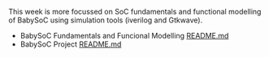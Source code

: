 This week is more focussed on SoC fundamentals and functional modelling of BabySoC using simulation tools (iverilog and Gtkwave).
- BabySoC Fundamentals and Funcional Modelling <a href="BabySoC Fundamentals and Functional Modelling/README.md"> README.md</a>
- BabySoC Project <a href="BabySoC Project/README.md"> README.md</a> 

 




































